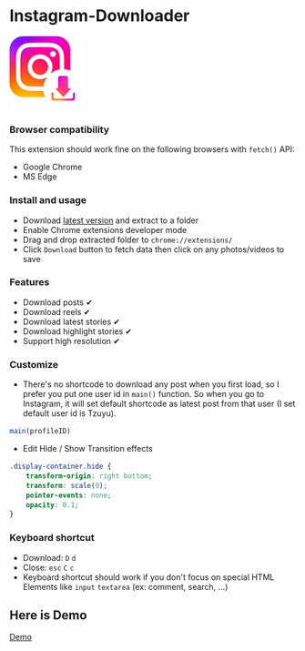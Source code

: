 # Instagram-Downloader

![](icons/icon128.png)

### Browser compatibility ###

This extension should work fine on the following browsers with `fetch()` API:
* Google Chrome
* MS Edge
### Install and usage ###
* Download [latest version](https://github.com/HOAIAN2/Instagram-Downloader/releases) and extract to a folder
* Enable Chrome extensions developer mode
* Drag and drop extracted folder to `chrome://extensions/`
* Click `Download` button to fetch data then click on any photos/videos to save
### Features ###
* Download posts ✔
* Download reels ✔
* Download latest stories ✔
* Download highlight stories ✔
* Support high resolution ✔
### Customize
* There's no shortcode to download any post when you first load, so I prefer you put one user id in ```main()``` function. So when you go to Instagram, it will set default shortcode as latest post from that user (I set default user id is Tzuyu).
```js
main(profileID)
```
* Edit Hide / Show Transition effects
```css
.display-container.hide {
    transform-origin: right bottom;
    transform: scale(0);
    pointer-events: none;
    opacity: 0.1;
}
```
### Keyboard shortcut ###
* Download: `D` `d`
* Close: `esc` `C` `c`
* Keyboard shortcut should work if you don't focus on special HTML Elements like `input` `textarea` (ex: comment, search, ...)
## Here is Demo
[Demo](https://user-images.githubusercontent.com/98139595/208013689-2b731fc1-75fb-48b1-b6a6-6d84ab46e740.mp4)
